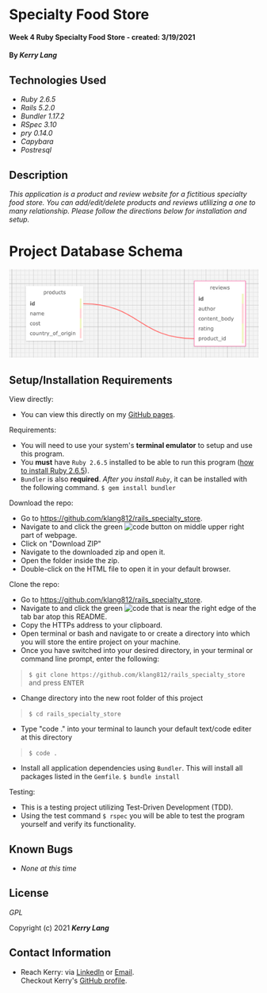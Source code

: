# Specialty Food Store

#### Week 4 Ruby Specialty Food Store - created:  3/19/2021

#### By _**Kerry Lang**_

## Technologies Used

* _Ruby 2.6.5_
* _Rails 5.2.0_
* _Bundler 1.17.2_
* _RSpec 3.10_
* _pry 0.14.0_
* _Capybara_
* _Postresql_

## Description
_This application is a product and review website for a fictitious specialty food store.  You can add/edit/delete products and reviews utlilizing a one to many relationship.  Please follow the directions below for installation and setup._

# Project Database Schema

![Table Schema](/public/img/specialty_store_schema.png)

## Setup/Installation Requirements

View directly:
* You can view this directly on my <a href="https://github.com/klang812/rails_specialty_store" target="_blank">GitHub pages</a>.

Requirements:
* You will need to use your system's **terminal emulator** to setup and use this program.
* You **must** have `Ruby 2.6.5` installed to be able to run this program ([how to install Ruby 2.6.5](https://www.learnhowtoprogram.com/ruby-and-rails/getting-started-with-ruby/installing-ruby)).
* `Bundler` is also **required**. *After you install `Ruby`*, it can be installed with the following command.
  `$ gem install bundler`

Download the repo:
* Go to https://github.com/klang812/rails_specialty_store.
* Navigate to and click the green <img src="code.PNG" alt="code" height="20"> button on middle upper right part of webpage.
* Click on "Download ZIP"
* Navigate to the downloaded zip and open it.
* Open the folder inside the zip.
* Double-click on the HTML file to open it in your default browser.

Clone the repo:
* Go to https://github.com/klang812/rails_specialty_store.
* Navigate to and click the green <img src="code.PNG" alt="code" height="20"> that is near the right edge of the tab bar atop this README.
* Copy the HTTPs address to your clipboard.
* Open terminal or bash and navigate to or create a directory into which you will store the entire project on your machine.
* Once you have switched into your desired directory, in your terminal or command line prompt, enter the following:
> `$ git clone https://github.com/klang812/rails_specialty_store` and press <kbd>ENTER</kdb>
* Change directory into the new root folder of this project
> `$ cd rails_specialty_store`
* Type "code ." into your terminal to launch your default text/code editer at this directory
> `$ code .`
* Install all application dependencies using `Bundler`.  This will install all packages listed in the `Gemfile`.
  `$ bundle install`

Testing:
* This is a testing project utilizing Test-Driven Development (TDD).
* Using the test command `$ rspec` you will be able to test the program yourself and verify its functionality.

## Known Bugs

* _None at this time_


## License
_GPL_

Copyright (c) 2021 **_Kerry Lang_**

## Contact Information
* Reach Kerry: via <a href="https://www.linkedin.com/in/klang812/" target="_blank">LinkedIn</a> or <a href="mailto:klang812@gmail.com" target="_blank">Email</a>.<br>
Checkout Kerry's <a href="https://github.com/klang812" target="_blank">GitHub profile</a>.</li>